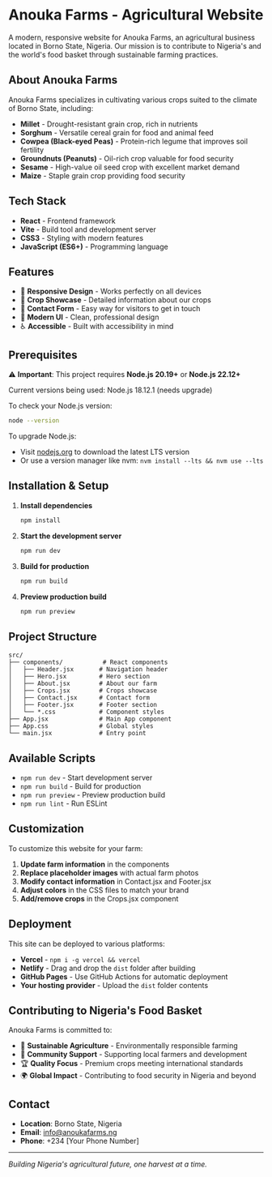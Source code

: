 # Anouka Farms - Agricultural Website

A modern, responsive website for Anouka Farms, an agricultural business located in Borno State, Nigeria. Our mission is to contribute to Nigeria's and the world's food basket through sustainable farming practices.

## About Anouka Farms

Anouka Farms specializes in cultivating various crops suited to the climate of Borno State, including:

- **Millet** - Drought-resistant grain crop, rich in nutrients
- **Sorghum** - Versatile cereal grain for food and animal feed
- **Cowpea (Black-eyed Peas)** - Protein-rich legume that improves soil fertility
- **Groundnuts (Peanuts)** - Oil-rich crop valuable for food security
- **Sesame** - High-value oil seed crop with excellent market demand
- **Maize** - Staple grain crop providing food security

## Tech Stack

- **React** - Frontend framework
- **Vite** - Build tool and development server
- **CSS3** - Styling with modern features
- **JavaScript (ES6+)** - Programming language

## Features

- 📱 **Responsive Design** - Works perfectly on all devices
- 🌾 **Crop Showcase** - Detailed information about our crops
- 📧 **Contact Form** - Easy way for visitors to get in touch
- 🎨 **Modern UI** - Clean, professional design
- ♿ **Accessible** - Built with accessibility in mind

## Prerequisites

⚠️ **Important**: This project requires **Node.js 20.19+** or **Node.js 22.12+**

Current versions being used: Node.js 18.12.1 (needs upgrade)

To check your Node.js version:
```bash
node --version
```

To upgrade Node.js:
- Visit [nodejs.org](https://nodejs.org) to download the latest LTS version
- Or use a version manager like nvm: `nvm install --lts && nvm use --lts`

## Installation & Setup

1. **Install dependencies**
   ```bash
   npm install
   ```

2. **Start the development server**
   ```bash
   npm run dev
   ```

3. **Build for production**
   ```bash
   npm run build
   ```

4. **Preview production build**
   ```bash
   npm run preview
   ```

## Project Structure

```
src/
├── components/           # React components
│   ├── Header.jsx       # Navigation header
│   ├── Hero.jsx         # Hero section
│   ├── About.jsx        # About our farm
│   ├── Crops.jsx        # Crops showcase
│   ├── Contact.jsx      # Contact form
│   ├── Footer.jsx       # Footer section
│   └── *.css            # Component styles
├── App.jsx              # Main App component
├── App.css              # Global styles
└── main.jsx             # Entry point
```

## Available Scripts

- `npm run dev` - Start development server
- `npm run build` - Build for production
- `npm run preview` - Preview production build
- `npm run lint` - Run ESLint

## Customization

To customize this website for your farm:

1. **Update farm information** in the components
2. **Replace placeholder images** with actual farm photos
3. **Modify contact information** in Contact.jsx and Footer.jsx
4. **Adjust colors** in the CSS files to match your brand
5. **Add/remove crops** in the Crops.jsx component

## Deployment

This site can be deployed to various platforms:

- **Vercel** - `npm i -g vercel && vercel`
- **Netlify** - Drag and drop the `dist` folder after building
- **GitHub Pages** - Use GitHub Actions for automatic deployment
- **Your hosting provider** - Upload the `dist` folder contents

## Contributing to Nigeria's Food Basket

Anouka Farms is committed to:

- 🌱 **Sustainable Agriculture** - Environmentally responsible farming
- 🤝 **Community Support** - Supporting local farmers and development
- 🏆 **Quality Focus** - Premium crops meeting international standards
- 🌍 **Global Impact** - Contributing to food security in Nigeria and beyond

## Contact

- **Location**: Borno State, Nigeria
- **Email**: info@anoukafarms.ng
- **Phone**: +234 [Your Phone Number]

---

*Building Nigeria's agricultural future, one harvest at a time.*

